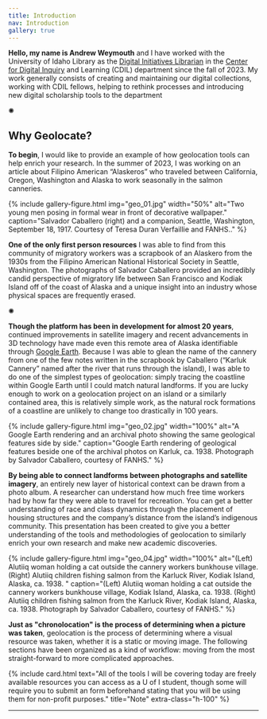 ```yaml
---
title: Introduction
nav: Introduction
gallery: true
---
```


**Hello, my name is Andrew Weymouth** and I have worked with the University of Idaho Library as the [Digital Initiatives Librarian](https://www.lib.uidaho.edu/about/people/aweymouth.html) in the [Center for Digital Inquiry](https://cdil.lib.uidaho.edu/) and Learning (CDIL) department since the fall of 2023. My work generally consists of creating and maintaining our digital collections, working with CDIL fellows, helping to rethink processes and introducing new digital scholarship tools to the department

<div class="symbol-container">
    <p class="symbol">&#10042;</p>
</div>

## Why Geolocate?

**To begin**, I would like to provide an example of how geolocation tools can help enrich your research. In the summer of 2023, I was working on an article about Filipino American “Alaskeros” who traveled between California, Oregon, Washington and Alaska to work seasonally in the salmon canneries. 

{% include gallery-figure.html img="geo_01.jpg" width="50%" alt="Two young men posing in formal wear in front of decorative wallpaper." caption="Salvador Caballero (right) and a companion, Seattle, Washington, September 18, 1917. Courtesy of Teresa Duran Verfaillie and FANHS.." %}

**One of the only first person resources** I was able to find from this community of migratory workers was a scrapbook of an Alaskero from the 1930s from the Filipino American National Historical Society in Seattle, Washington. The photographs of Salvador Caballero provided an incredibly candid perspective of migratory life between San Francisco and Kodiak Island off of the coast of Alaska and a unique insight into an industry whose physical spaces are frequently erased. 

<div class="symbol-container">
    <p class="symbol">&#10042;</p>
</div>

**Though the platform has been in development for almost 20 years**, continued improvements in satellite imagery and recent advancements in 3D technology have made even this remote area of Alaska identifiable through [Google Earth](https://earth.google.com/). Because I was able to glean the name of the cannery from one of the few notes written in the scrapbook by Caballero (“Karluk Cannery” named after the river that runs through the island), I was able to do one of the simplest types of geolocation: simply tracing the coastline within Google Earth until I could match natural landforms. If you are lucky enough to work on a geolocation project on an island or a similarly contained area, this is relatively simple work, as the natural rock formations of a coastline are unlikely to change too drastically in 100 years.

{% include gallery-figure.html img="geo_02.jpg" width="100%" alt="A Google Earth rendering and an archival photo showing the same geological features side by side." caption="Google Earth rendering of geological features beside one of the archival photos on Karluk, ca. 1938. Photograph by Salvador Caballero, courtesy of FANHS." %}

**By being able to connect landforms between photographs and satellite imagery**, an entirely new layer of historical context can be drawn from a photo album. A researcher can understand how much free time workers had by how far they were able to travel for recreation. You can get a better understanding of race and class dynamics through the placement of housing structures and the company’s distance from the island’s indigenous community. This presentation has been created to give you a better understanding of the tools and methodologies of geolocation to similarly enrich your own research and make new academic discoveries.

{% include gallery-figure.html img="geo_04.jpg" width="100%" alt="(Left) Alutiiq woman holding a cat outside the cannery workers bunkhouse village. (Right) Alutiiq children fishing salmon from the Karluck River, Kodiak Island, Alaska, ca. 1938. " caption="(Left) Alutiiq woman holding a cat outside the cannery workers bunkhouse village, Kodiak Island, Alaska, ca. 1938. (Right) Alutiiq children fishing salmon from the Karluck River, Kodiak Island, Alaska, ca. 1938. Photograph by Salvador Caballero, courtesy of FANHS." %}

**Just as "chronolocation" is the process of determining when a picture was taken**, geolocation is the process of determining where a visual resource was taken, whether it is a static or moving image. The following sections have been organized as a kind of workflow: moving from the most straight-forward to more complicated approaches. 

{% include card.html text="All of the tools I will be covering today are freely available resources you can access as a U of I student, though some will require you to submit an form beforehand stating that you will be using them for non-profit purposes." title="Note" extra-class="h-100" %}


-------------



